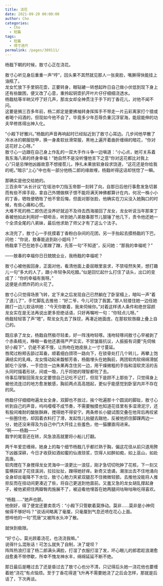 ```yaml
---
title: 浇花
date: 2021-09-20 00:00:00
author: Cho
categories: 
  - Cho
  - 短篇
tags: 
  - 短篇
  - 得寸进尺
permalink: /pages/309111/
---
```

  
杨戬下朝的时候，敖寸心正在浇花。

<!-- more -->  

敖寸心听见身后重重一声“哼”，回头果不其然就见那人一张臭脸，嘴撅得快能挂上油瓶了。  
龙女忙放下手里铜花壶，正要转身，眼轱辘一转想起昨日自己做小伏低到现下身上还有些酸困，便又改了心意，重拎起铜壶扒开叶片仔仔细细浇透水。  
杨戬枯等半晌又哼了好几声，那龙女却全神贯注于手下的丁香花儿，对他不闻不问。  
这要是搁三百多年前，杨二郎定是要拂袖转身挥挥手不带走一片云彩离家打个猎或者喝个闷酒的，但现如今他不会了，毕竟多少年忍辱负重沉浮宦海，能屈能伸的功夫早修炼得出神入化。  
  
“小殿下好雅兴。”杨戬的声音再响起时已经贴近到了敖寸心耳边。几步间他早散了冷冰冰的朝服铠甲，换一身柔软丝滑常服，黑地上遍开着曲折缠绵的暗花，“你对这花好上心呀。”  
敖寸心一边跟在自己身上作乱的一双大手作斗争一边嗔道：“小心点，她可关系着我东海八弟的终身幸福！”她自然不是没听懂他言下之意“你对这花都比对我上心”只是忌惮他凶器故意不想接茬儿，挣扎未果放软身段求饶道，“这花还是你给我的呢。”暗示“上心”中也有一部分他杨二郎的缘故哩，杨戬听得这话却恍惚了一瞬。  
  
那确实是他交给她的。  
三百余年“从长计议”在瑶池中刀指玉帝那一刻转了向，自那日后他行事愈发急切甚而有些不择手段，拿自己外甥做棋子恨不能将满天神佛都算计在内，何况一株小小的丁香，牺牲便牺牲了他不曾后悔，但面对那张脸，他确实在刀尖没入她胸口的时候，有些心痛和心慌。  
大难不死的杨二郎伤还没养好就迫不及待去西海接回了龙女，龙女听说当年那束丁香被他如此利用好一顿咂舌，听到她八弟敖春那节儿狠锤了他几下，责令他还她一个全须全尾的八弟妹，最后他求助了师父才有了这么个法子。  
  
水浇完了，敖寸心一手抚摸着丁香粉白杂间的花团，另一手抬起去摸杨戬的下巴，问他：“你说，敖春能追到赵小姐吗？”  
杨戬拿下巴在她手心里蹭了蹭，先答一句“不知道”，反问她：“那我的幸福呢？”  
  
——敖春的幸福你日日兢兢业业，我杨戬的幸福呢？  
  
敖寸心被他扳回身，正面对他，看清他面上委屈眼里哀求，不禁哑然失笑，想打趣儿一句“多大的人了，跟小年轻争风吃醋。”似是回忆起什么打住了话头，出口的变成了：“你的幸福有我呀。”  
这便是点燃炸药的火花了。  
  
敖寸心只觉得场景飞转，定下来之后发现自己已然躺在了卧室榻上，暗叫一声“着了道儿了”，手忙脚乱去推他：“好二爷，今儿可饶了我罢。”那人轻搂住她一边任她踢打一边儿软话哄她：“今天你歇着，我来伺候你。”对着这样诱人条件和绝世容颜龙女实在是无法再说出更多拒绝话语，只好再嘱咐一句：“你轻点儿呀。”  
杨戬轻轻答了声“嗯”，帮龙女先去了珠钗，再凑近她面庞，在那软软唇瓣上叠上自己的。  
  
既应承了龙女，杨戬自然极尽轻柔，好一阵浅吻轻啄。浅吻轻啄间敖寸心早被剥了个赤条精光，睁眼一看他还裹得严严实实，不禁皱眉抗议，人振振有词要“先伺候好小殿下”，仍是不紧不慢，让热吻在她皮肤上一寸寸蔓延。  
唇爬过粉颊舌舔过耳垂，顺着细白颈项一路向下，在锁骨处打几个转儿，再攀上饱满结实的乳峰。龙女情动起来馥郁芳香，杨戬埋头在她胸前，两团软肉软绵绵滑腻腻吃个没够，一手捻住一边朱果再含住另一边，用干燥微粗的手指和湿软灵活的舌头同时描着形状，间或一吸，几乎将她的理智都吮了去。  
待事后理智回笼龙女定要恨自己记吃不记打，但现下是顾不上那些了，只觉得身上被他流连过的地方愈发敏感，胸前两点高高翘起，更似乎能感觉到卧室内并不存在的风。  
  
杨戬仔仔细细吻遍龙女全身，双脚也不放过，挨个吮遍那十个圆润的脚趾，敖寸心听到自己的声音，呜呜嘤嘤不成节奏，不需要触摸也知道花径里有多湿滑泥泞，还有股间难耐的酸胀酥麻，搅得她不得安宁。两条修长小腿试图交叠在他背后再绞紧一些圈住他，却因着衣料打了滑，发起性儿抬腿去踹他，反被他抓住脚踝两边一分，她还没来得及为自己中门大开挂上些羞色，他一猫腰直闯进来。  
“啊——杨戬——”  
戬字的尾音还在转，风急浪高就要将小船儿打翻。  
  
两千年爱恋缠绵，她身上的每个细节杨戬几乎都烂熟于胸，偏这花径从前只道用胯下凶器深耕，今日才收获如酒如蜜的仙液琼浆，饮得人如醉如痴，如上巫山，如赴高唐。  
软肉搅在下身搅得龙女灵海中一浪更比一浪狂，刚才急切切吮肿了花核，下一刻又蛮横探进了花径溪涧，拉拉扯扯，蹭得她好痒。新奇又诡谲，潮涨出去不住地涌向全身却丝毫降不下水位，敖寸心勉力夹紧双腿忍不住微微轻颤。去推他没能将人推拒反而在扭动间更凑近了些，将自己更送到他面前。又羞又急的龙女胡乱撑起身子，被他紧把住两瓣臀肉施展不了，被迫看他埋首在她两腿间咕啾咕啾吃得喜欢。  
  
“杨戬……”她声也颤。  
他倒好，得了便宜还要卖乖巧：“小殿下只管歇着莫挣动。莫非……莫非是小神伺候得不够好吗？”说话间略离了毫厘，只毫厘到气息还喷在花心上面。  
想啐他的一句“荒唐”又被阵水头冲了散。  
  
就快到极限。  
  
“好寸心，莫光顾着浇花，也浇浇我嘛。”  
说得什么混账话！可怎么就失了自制，决了堤坝？  
阵阵热浪打湿了杨二郎满头满脸，打湿了衣服打湿了发，坏心眼儿的郎君趁浪潮愈战愈勇不带停歇，所幸不愧龙神水丰，绵绵延延不断不绝。  
  
那日最后是睡过去了还是昏过去了敖寸心也分不清，只记得后头她一浇花他也要缠着她“浇花”有点恼烦。至于丁香花得道飞升再不需要她浇了之后会怎样，那就是后话了，下次再谈。  
